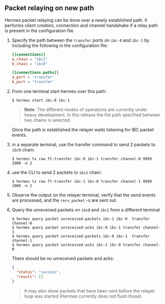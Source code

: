 ## Packet relaying on new path

Hermes packet relaying can be done over a newly established path. It performs client creation, connection and channel handshake if a relay path is present in the configuration file.

1. Specify the path between the `transfer` ports on `ibc-0` and `ibc-1` by including the following in the configuration file:

    ```toml
    [[connections]]
    a_chain = "ibc1"
    b_chain = "ibc0"

    [[connections.paths]]
    a_port = 'transfer'
    b_port = 'transfer'
    ```

2. From one terminal start hermes over this path:

   ```shell script
   $ hermes start ibc-0 ibc-1
   ```

    > __Note__: The different modes of operations are currently under heavy development. In this release the fist path specified between two chains is selected.

    Once the path is established the relayer waits listening for IBC packet events.

3. in a separate terminal, use the transfer command to send 2 packets to `ibc0` chain:

    ```shell script
    $ hermes tx raw ft-transfer ibc-0 ibc-1 transfer channel-0 9999 1000 -n 2
    ```
4. use the CLI to send 2 packets to `ibc1` chain:

    ```shell script
    $ hermes tx raw ft-transfer ibc-1 ibc-0 transfer channel-1 9999 1000 -n 2
    ```

5. Observe the output on the relayer terminal, verify that the send events are processed, and the `recv_packet` -s are sent out.

6. Query the unreceived packets on `ibc0` and `ibc1` from a different terminal

    ```shell script
    $ hermes query packet unreceived-packets ibc-1 ibc-0  transfer channel-0
    $ hermes query packet unreceived-acks ibc-0 ibc-1 transfer channel-1
    $ hermes query packet unreceived-packets ibc-0 ibc-1  transfer channel-1
    $ hermes query packet unreceived-acks ibc-1 ibc-0 transfer channel-0
    ```

    There should be no unreceived packets and acks:

    ```json
    {
      "status": "success",
      "result": []
    }
    ```

    > It may also show packets that have been sent before the relayer loop was started (Hermes currently does not flush those).
